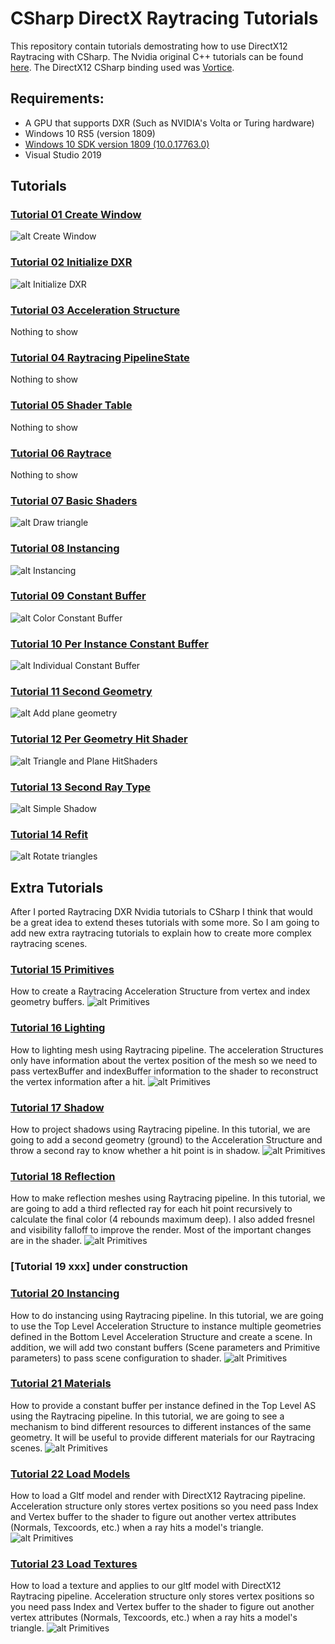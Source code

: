 # CSharp DirectX Raytracing Tutorials
This repository contain tutorials demostrating how to use DirectX12 Raytracing with CSharp. The Nvidia original C++ tutorials can be found [here](https://github.com/NVIDIAGameWorks/DxrTutorials). The DirectX12 CSharp binding used was [Vortice](https://github.com/amerkoleci/Vortice.Windows).

## Requirements:

- A GPU that supports DXR (Such as NVIDIA's Volta or Turing hardware)
- Windows 10 RS5 (version 1809)
- [Windows 10 SDK version 1809 (10.0.17763.0)](https://developer.microsoft.com/en-us/windows/downloads/sdk-archive)
- Visual Studio 2019

## Tutorials

### [Tutorial 01 Create Window](01-CreateWindow/)

![alt Create Window](https://github.com/Jorgemagic/CSharpDirectXRaytracing/blob/master/Screenshots/CreateWindow.png)

### [Tutorial 02 Initialize DXR](02-InitDXR/)

![alt Initialize DXR](https://github.com/Jorgemagic/CSharpDirectXRaytracing/blob/master/Screenshots/InitializeDXR.png)

### [Tutorial 03 Acceleration Structure](03-AccelerationStructure/)

Nothing to show

### [Tutorial 04 Raytracing PipelineState](04-RtPipelineState/)

Nothing to show

### [Tutorial 05 Shader Table](05-ShaderTable/)

Nothing to show

### [Tutorial 06 Raytrace](06-Raytrace/)

Nothing to show

### [Tutorial 07 Basic Shaders](07-BasicShaders/)

![alt Draw triangle](https://github.com/Jorgemagic/CSharpDirectXRaytracing/blob/master/Screenshots/DrawTriangle.png)

### [Tutorial 08 Instancing](08-Instancing/)

![alt Instancing](https://github.com/Jorgemagic/CSharpDirectXRaytracing/blob/master/Screenshots/Instancing.png)

### [Tutorial 09 Constant Buffer](09-ConstantBuffer/)

![alt Color Constant Buffer](https://github.com/Jorgemagic/CSharpDirectXRaytracing/blob/master/Screenshots/ConstantBuffer.png)

### [Tutorial 10 Per Instance Constant Buffer](10-PerInstanceConstantBuffer/)

![alt Individual Constant Buffer](https://github.com/Jorgemagic/CSharpDirectXRaytracing/blob/master/Screenshots/ConstantBuffers.png)

### [Tutorial 11 Second Geometry](11-SecondGeometry/)

![alt Add plane geometry](https://github.com/Jorgemagic/CSharpDirectXRaytracing/blob/master/Screenshots/Plane.png)

### [Tutorial 12 Per Geometry Hit Shader](12-PerGeometryHitShader/)

![alt Triangle and Plane HitShaders](https://github.com/Jorgemagic/CSharpDirectXRaytracing/blob/master/Screenshots/TriangleAndPlaneHitShader.png)

### [Tutorial 13 Second Ray Type](13-SecondRayType/)

![alt Simple Shadow](https://github.com/Jorgemagic/CSharpDirectXRaytracing/blob/master/Screenshots/Shadow.png)

### [Tutorial 14 Refit](14-Refit/)

![alt Rotate triangles](https://github.com/Jorgemagic/CSharpDirectXRaytracing/blob/master/Screenshots/UpdateGeometryTransform.png)

## Extra Tutorials

After I ported Raytracing DXR Nvidia tutorials to CSharp I think that would be a great idea to extend theses tutorials with some more. So I am going to add new extra raytracing tutorials to explain how to create more complex raytracing scenes.

### [Tutorial 15 Primitives](15-Primitives/)

How to create a Raytracing Acceleration Structure from vertex and index geometry buffers.
![alt Primitives](https://github.com/Jorgemagic/CSharpDirectXRaytracing/blob/master/Screenshots/Primitives.png)

### [Tutorial 16 Lighting](16-Lighting/)

How to lighting mesh using Raytracing pipeline. The acceleration Structures only have information about the vertex position of the mesh so we need to pass vertexBuffer and indexBuffer information to the shader to reconstruct the vertex information after a hit.
![alt Primitives](https://github.com/Jorgemagic/CSharpDirectXRaytracing/blob/master/Screenshots/Lighting.png)

### [Tutorial 17 Shadow](17-Shadow/)

How to project shadows using Raytracing pipeline. In this tutorial, we are going to add a second geometry (ground) to the Acceleration Structure and throw a second ray to know whether a hit point is in shadow.
![alt Primitives](https://github.com/Jorgemagic/CSharpDirectXRaytracing/blob/master/Screenshots/Shadow01.png)

### [Tutorial 18 Reflection](18-Reflection/)

How to make reflection meshes using Raytracing pipeline. In this tutorial, we are going to add a third reflected ray for each hit point recursively to calculate the final color (4 rebounds maximum deep). I also added fresnel and visibility falloff to improve the render. Most of the important changes are in the shader.
![alt Primitives](https://github.com/Jorgemagic/CSharpDirectXRaytracing/blob/master/Screenshots/Reflection.png)


### [Tutorial 19 xxx] under construction


### [Tutorial 20 Instancing](20-Scene/)

How to do instancing using Raytracing pipeline. In this tutorial, we are going to use the Top Level Acceleration Structure to instance multiple geometries defined in the Bottom Level Acceleration Structure and create a scene. In addition, we will add two constant buffers (Scene parameters and Primitive parameters) to pass scene configuration to shader.
![alt Primitives](https://github.com/Jorgemagic/CSharpDirectXRaytracing/blob/master/Screenshots/InstancingScene.png)


### [Tutorial 21 Materials](21-Scene-PerInstanceConstantBuffer/)

How to provide a constant buffer per instance defined in the Top Level AS using the Raytracing pipeline. In this tutorial, we are going to see a mechanism to bind different resources to different instances of the same geometry. It will be useful to provide different materials for our Raytracing scenes.
![alt Primitives](https://github.com/Jorgemagic/CSharpDirectXRaytracing/blob/master/Screenshots/ConstantBufferPerInstance.png)

### [Tutorial 22 Load Models](22-LoadModel/)

How to load a Gltf model and render with DirectX12 Raytracing pipeline. Acceleration structure only stores vertex positions so you need pass Index and Vertex buffer to the shader to figure out another vertex attributes (Normals, Texcoords, etc.) when a ray hits a model's triangle.
![alt Primitives](https://github.com/Jorgemagic/CSharpDirectXRaytracing/blob/master/Screenshots/GLTFModel.png)


### [Tutorial 23 Load Textures](23-LoadTexture/)

How to load a texture and applies to our gltf model with DirectX12 Raytracing pipeline. Acceleration structure only stores vertex positions so you need pass Index and Vertex buffer to the shader to figure out another vertex attributes (Normals, Texcoords, etc.) when a ray hits a model's triangle.
![alt Primitives](https://github.com/Jorgemagic/CSharpDirectXRaytracing/blob/master/Screenshots/LoadTextures.png)